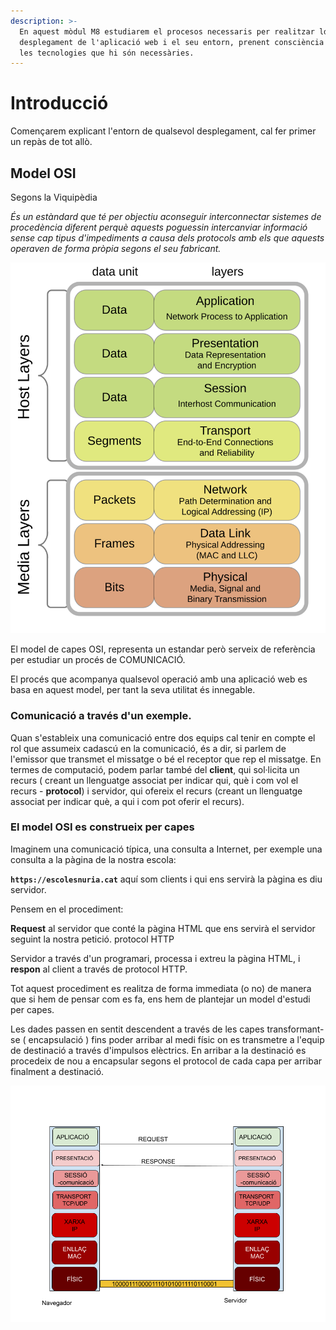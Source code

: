 ```yaml
---
description: >-
  En aquest mòdul M8 estudiarem el procesos necessaris per realitzar ldel
  desplegament de l'aplicació web i el seu entorn, prenent consciència de totes
  les tecnologies que hi són necessàries.
---
```


# Introducció

Començarem explicant l'entorn de qualsevol desplegament, cal fer primer un repàs de tot allò.

## Model OSI

Segons la Viquipèdia

_És un estàndard que té per objectiu aconseguir interconnectar sistemes de procedència diferent perquè aquests poguessin intercanviar informació sense cap tipus d'impediments a causa dels protocols amb els que aquests operaven de forma pròpia segons el seu fabricant._

![Model capes OSI](.gitbook/assets/osi_model_v1.svg)

El model de capes OSI, representa un estandar però serveix de referència per estudiar un procés de COMUNICACIÓ. 

El procés que acompanya qualsevol operació amb una aplicació web es basa en aquest model, per tant la seva utilitat és innegable.

### Comunicació a través d'un exemple.

Quan s'estableix una comunicació entre dos equips cal tenir en compte el rol que assumeix cadascú en la comunicació, és a dir, si parlem de l'emissor que transmet el missatge o bé el receptor que rep el missatge. En termes de computació, podem parlar també del **client**, qui sol·licita un recurs \( creant un llenguatge associat per indicar qui, què i com vol el recurs - **protocol**\) i servidor, qui ofereix el recurs \(creant un llenguatge associat per indicar què, a qui i com pot oferir el recurs\).

### El model OSI es construeix per capes

Imaginem una comunicació típica, una consulta a Internet, per exemple una consulta a la pàgina de la nostra escola:

**`https://escolesnuria.cat`** aquí som clients i qui ens servirà la pàgina es diu servidor.

Pensem en el procediment:

**Request** al servidor que conté la pàgina HTML que ens servirà el servidor seguint la nostra petició. protocol HTTP

Servidor a través d'un programari, processa i extreu la pàgina HTML, i **respon** al client a través de protocol HTTP.

Tot aquest procediment es realitza de forma immediata \(o no\) de manera que si hem de pensar com es fa, ens hem de plantejar un model d'estudi per capes.

Les dades passen en sentit descendent a través de les capes transformant-se \( encapsulació \) fins poder arribar al medi físic on es transmetre a l'equip de destinació a través d'impulsos elèctrics. En arribar a la destinació es procedeix de nou a encapsular segons el protocol de cada capa per arribar finalment a destinació.

![Nivells OSI en una comunicaci&#xF3;](.gitbook/assets/osi.png)



